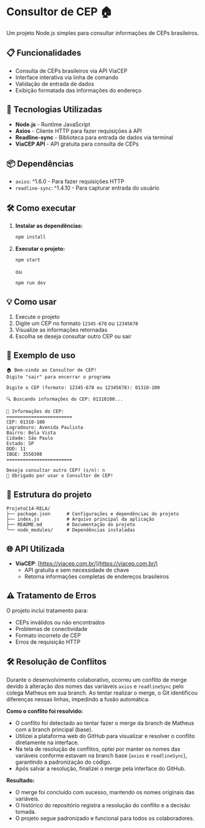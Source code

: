 # Consultor de CEP 🏠

Um projeto Node.js simples  para consultar informações de CEPs brasileiros.

## 📋 Funcionalidades

- Consulta de CEPs brasileiros via API ViaCEP
- Interface interativa via linha de comando
- Validação de entrada de dados
- Exibição formatada das informações do endereço

## 🚀 Tecnologias Utilizadas

- **Node.js** - Runtime JavaScript
- **Axios** - Cliente HTTP para fazer requisições à API
- **Readline-sync** - Biblioteca para entrada de dados via terminal
- **ViaCEP API** - API gratuita para consulta de CEPs

## 📦 Dependências

- `axios`: ^1.6.0 - Para fazer requisições HTTP
- `readline-sync`: ^1.4.10 - Para capturar entrada do usuário

## 🛠️ Como executar

1. **Instalar as dependências:**
   ```bash
   npm install
   ```

2. **Executar o projeto:**
   ```bash
   npm start
   ```
   ou
   ```bash
   npm run dev
   ```

## 💡 Como usar

1. Execute o projeto
2. Digite um CEP no formato `12345-678` ou `12345678`
3. Visualize as informações retornadas
4. Escolha se deseja consultar outro CEP ou sair

## 📝 Exemplo de uso

```
🏠 Bem-vindo ao Consultor de CEP!
Digite "sair" para encerrar o programa

Digite o CEP (formato: 12345-678 ou 12345678): 01310-100

🔍 Buscando informações do CEP: 01310100...

📍 Informações do CEP:
========================
CEP: 01310-100
Logradouro: Avenida Paulista
Bairro: Bela Vista
Cidade: São Paulo
Estado: SP
DDD: 11
IBGE: 3550308
========================

Deseja consultar outro CEP? (s/n): n
👋 Obrigado por usar o Consultor de CEP!
```

## 🔧 Estrutura do projeto

```
ProjetoC14-RELA/
├── package.json      # Configurações e dependências do projeto
├── index.js          # Arquivo principal da aplicação
├── README.md         # Documentação do projeto
└── node_modules/     # Dependências instaladas
```

## 🌐 API Utilizada

- **ViaCEP**: [https://viacep.com.br/](https://viacep.com.br/)
  - API gratuita e sem necessidade de chave
  - Retorna informações completas de endereços brasileiros

## ⚠️ Tratamento de Erros

O projeto inclui tratamento para:
- CEPs inválidos ou não encontrados
- Problemas de conectividade
- Formato incorreto de CEP
- Erros de requisição HTTP

## 🛠️ Resolução de Conflitos
Durante o desenvolvimento colaborativo, ocorreu um conflito de merge devido à alteração dos nomes das variáveis `axios` e `readlineSync` pelo colega Matheus em sua branch. Ao tentar realizar o merge, o Git identificou diferenças nessas linhas, impedindo a fusão automática.

**Como o conflito foi resolvido:**
- O conflito foi detectado ao tentar fazer o merge da branch de Matheus com a branch principal (base).
- Utilizei a plataforma web do GitHub para visualizar e resolver o conflito diretamente na interface.
- Na tela de resolução de conflitos, optei por manter os nomes das variáveis conforme estavam na branch base (`axios` e `readlineSync`), garantindo a padronização do código.
- Após salvar a resolução, finalizei o merge pela interface do GitHub.

**Resultado:**
- O merge foi concluído com sucesso, mantendo os nomes originais das variáveis.
- O histórico do repositório registra a resolução do conflito e a decisão tomada.
- O projeto segue padronizado e funcional para todos os colaboradores.


